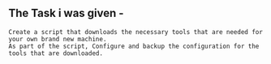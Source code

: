 ## The Task i was given -


```
Create a script that downloads the necessary tools that are needed for your own brand new machine.
As part of the script, Configure and backup the configuration for the tools that are downloaded.
```
